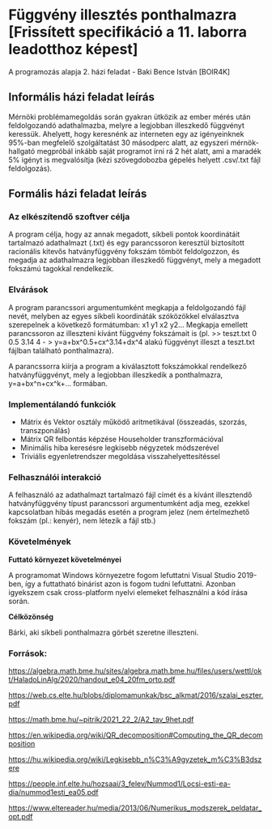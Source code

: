 # Függvény illesztés ponthalmazra [Frissített specifikáció a 11. laborra leadotthoz képest]
A programozás alapja 2. házi feladat - Baki Bence István [BOIR4K]
## Informális házi feladat leírás
Mérnöki problémamegoldás során gyakran ütközik az ember mérés után feldolgozandó adathalmazba, melyre a legjobban illeszkedő függvényt keressük. Ahelyett, hogy keresnénk az interneten egy az igényeinknek 95%-ban megfelelő szolgáltatást 30 másodperc alatt, az egyszeri mérnök-hallgató megpróbál inkább saját programot írni rá 2 hét alatt, ami a maradék 5% igényt is megvalósítja (kézi szövegdobozba gépelés helyett .csv/.txt fájl feldolgozás).
## Formális házi feladat leírás
### Az elkészítendő szoftver célja
A program célja, hogy az annak megadott, síkbeli pontok koordinátáit tartalmazó adathalmazt (.txt) és egy parancssoron keresztül biztosított racionális kitevős hatványfüggvény fokszám tömböt feldolgozzon, és megadja az adathalmazra legjobban illeszkedő függvényt, mely a megadott fokszámú tagokkal rendelkezik.
### Elvárások
A program parancssori argumentumként megkapja a feldolgozandó fájl nevét, melyben az egyes síkbeli koordináták szóközökkel elválasztva szerepelnek a következő formátumban: x1 y1 x2 y2… Megkapja emellett parancssoron az illeszteni kívánt függvény fokszámait is (pl. >> teszt.txt 0 0.5 3.14 4 - > y=a+bx^0.5+cx^3.14+dx^4 alakú függvényt illeszt a teszt.txt fájlban található ponthalmazra).

A parancssorra kiírja a program a kiválasztott fokszámokkal rendelkező hatványfüggvényt, mely a legjobban illeszkedik a ponthalmazra, y=a+bx^n+cx^k+… formában.
### Implementálandó funkciók
*	Mátrix és Vektor osztály működő aritmetikával (összeadás, szorzás, transzponálás)
*	Mátrix QR felbontás képzése Householder transzformációval
*	Minimális hiba keresésre legkisebb négyzetek módszerével
*	Triviális egyenletrendszer megoldása visszahelyettesítéssel


### Felhasználói interakció
A felhasználó az adathalmazt tartalmazó fájl címét és a kívánt illesztendő hatványfüggvény típust parancssori argumentumként adja meg, ezekkel kapcsolatban hibás megadás esetén a program jelez (nem értelmezhető fokszám (pl.: kenyér), nem létezik a fájl stb.)

### Követelmények
**Futtató környezet követelményei**

A programomat Windows környezetre fogom lefuttatni Visual Studio 2019-ben, így a futtatható binárist azon is fogom tudni lefuttatni. Azonban igyekszem csak cross-platform nyelvi elemeket felhasználni a kód írása során.

**Célközönség**

Bárki, aki síkbeli ponthalmazra görbét szeretne illeszteni.




### Források:
https://algebra.math.bme.hu/sites/algebra.math.bme.hu/files/users/wettl/okt/HaladoLinAlg/2020/handout_e04_20fm_orto.pdf

https://web.cs.elte.hu/blobs/diplomamunkak/bsc_alkmat/2016/szalai_eszter.pdf

https://math.bme.hu/~pitrik/2021_22_2/A2_tav_9het.pdf

https://en.wikipedia.org/wiki/QR_decomposition#Computing_the_QR_decomposition

https://hu.wikipedia.org/wiki/Legkisebb_n%C3%A9gyzetek_m%C3%B3dszere

https://people.inf.elte.hu/hozsaai/3_felev/Nummod1/Locsi-esti-ea-dia/nummod1esti_ea05.pdf

https://www.eltereader.hu/media/2013/06/Numerikus_modszerek_peldatar_opt.pdf
